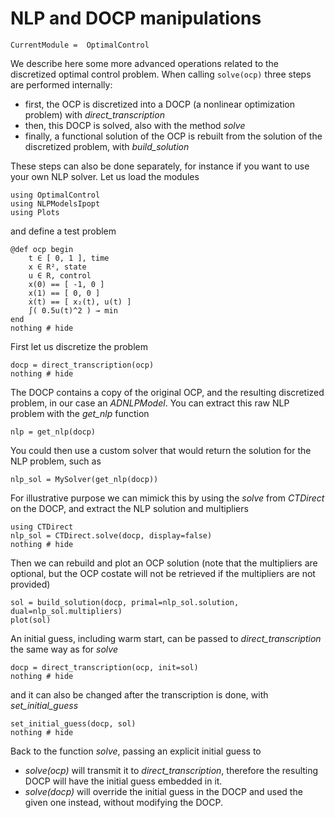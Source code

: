 # NLP and DOCP manipulations

```@meta
CurrentModule =  OptimalControl
```

We describe here some more advanced operations related to the discretized optimal control problem.
When calling ```solve(ocp)``` three steps are performed internally:
- first, the OCP is discretized into a DOCP (a nonlinear optimization problem) with *direct_transcription*
- then, this DOCP is solved, also with the method *solve*
- finally, a functional solution of the OCP is rebuilt from the solution of the discretized problem, with *build_solution*

These steps can also be done separately, for instance if you want to use your own NLP solver. Let us load the modules

```@example main
using OptimalControl
using NLPModelsIpopt
using Plots
```

and define a test problem

```@example main
@def ocp begin
    t ∈ [ 0, 1 ], time
    x ∈ R², state
    u ∈ R, control
    x(0) == [ -1, 0 ]
    x(1) == [ 0, 0 ]
    ẋ(t) == [ x₂(t), u(t) ]
    ∫( 0.5u(t)^2 ) → min
end
nothing # hide
```

First let us discretize the problem
```@example main
docp = direct_transcription(ocp)
nothing # hide
```
The DOCP contains a copy of the original OCP, and the resulting discretized problem, in our case an *ADNLPModel*.
You can extract this raw NLP problem  with the *get_nlp* function
```@example main
nlp = get_nlp(docp)
```
You could then use a custom solver that would return the solution for the NLP problem, such as
```
nlp_sol = MySolver(get_nlp(docp))
```
For illustrative purpose we can mimick this by using the *solve* from *CTDirect* on the DOCP, and extract the NLP solution and multipliers
```@example main
using CTDirect
nlp_sol = CTDirect.solve(docp, display=false)
nothing # hide
```
Then we can rebuild and plot an OCP solution (note that the multipliers are optional, but the OCP costate will not be retrieved if the multipliers are not provided)
```@example main
sol = build_solution(docp, primal=nlp_sol.solution, dual=nlp_sol.multipliers)
plot(sol)
```

An initial guess, including warm start, can be passed to *direct_transcription* the same way as for *solve*
```@example main
docp = direct_transcription(ocp, init=sol)
nothing # hide
```
and it can also be changed after the transcription is done, with *set_initial_guess*
```@example main
set_initial_guess(docp, sol)
nothing # hide
```

Back to the function *solve*, passing an explicit initial guess to
- *solve(ocp)* will transmit it to *direct_transcription*, therefore the resulting DOCP will have the initial guess embedded in it.
- *solve(docp)* will override the initial guess in the DOCP and used the given one instead, without modifying the DOCP. 